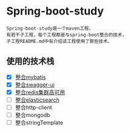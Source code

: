 # Spring-boot-study

```
Spring-boot-study是一个maven工程。
有若干子工程，每个工程都是与spring-boot整合的技术，
子工程README.md中有介绍该工程使用了那些技术。
```
## 使用的技术栈
- [x] [整合mybatis](https://github.com/F1yBear/spring-boot-study/blob/master/spring-boot-mybatis/README.md)
- [x] [整合swagger-ui](https://github.com/F1yBear/spring-boot-study/blob/master/spring-boot-swagger/README.md)
- [x] [整合redis集群高可用](https://github.com/F1yBear/spring-boot-study/blob/master/spring-boot-redis/README.md)
- [ ] [整合elasticsearch](https://github.com/F1yBear/spring-boot-study/blob/master/spring-boot-elasticsearch/README.md)
- [ ] 整合http-client
- [ ] 整合mongodb
- [ ] 整合stringTemplate
